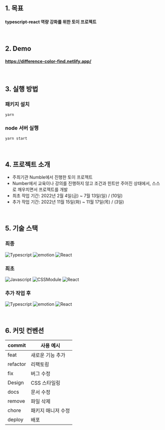 ## 1. 목표
#### typescript-react 역량 강화를 위한 토이 프로젝트

<br/>

## 2. Demo
#### https://difference-color-find.netlify.app/

<br/>

## 3. 실행 방법
### 패키지 설치
```
yarn 
```
### node 서버 실행
```
yarn start
```

<br/>

## 4. 프로젝트 소개
- 주최기관 Numble에서 진행한 토이 프로젝트
- Number에서 교육이나 강의를 진행하지 않고 조건과 힌트만 주어진 상태에서, 스스로 깨우치면서 프로젝트를 개발
- 최초 작업 기간: 2022년 2월 4일(금) ~ 7월 13일(일) / (10일)
- 추가 작업 기간: 2022년 11월 15일(화) ~ 11월 17일(목) / (3일)
<br/>

## 5. 기술 스택
### 최종
![Typescript](https://img.shields.io/badge/typescript-3178C6?style=for-the-badge&logo=typescript&logoColor=white)
![emotion](https://img.shields.io/badge/emotion-000?style=for-the-badge&logo=emotion&logoColor=white)
![React](https://img.shields.io/badge/react-61DAFB?style=for-the-badge&logo=react&logoColor=black)

### 최초
![Javascript](https://img.shields.io/badge/javascript-F7DF1E?style=for-the-badge&logo=typescript&logoColor=white)
![CSSModule](https://img.shields.io/badge/CSSModule-000000?style=for-the-badge&logo=CSSModule&logoColor=white)
![React](https://img.shields.io/badge/react-61DAFB?style=for-the-badge&logo=react&logoColor=black)

### 추가 작업 후 
![Typescript](https://img.shields.io/badge/typescript-3178C6?style=for-the-badge&logo=typescript&logoColor=white)
![emotion](https://img.shields.io/badge/emotion-000?style=for-the-badge&logo=emotion&logoColor=white)
![React](https://img.shields.io/badge/react-61DAFB?style=for-the-badge&logo=react&logoColor=black)

<br/>

## 6. 커밋 컨벤션

| commit   | 사용 예시         |
| -------- | ----------------  |
| feat     | 새로운 기능 추가  |
| refactor | 리팩토링          |
| fix      | 버그 수정         |
| Design   | CSS 스타일링      |
| docs     | 문서 수정         |
| remove   | 파일 삭제         |
| chore    | 패키지 매니저 수정 |
| deploy   | 배포              |

<br/>
